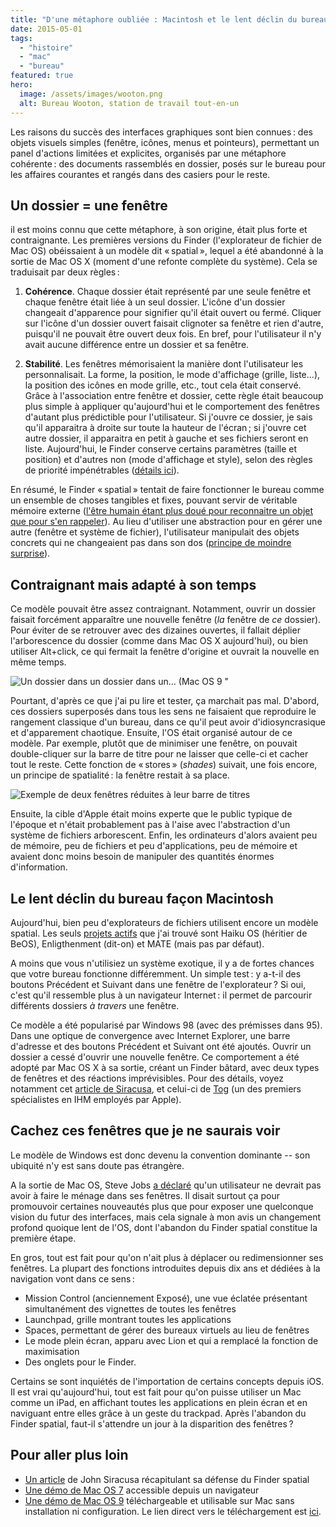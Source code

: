 ```yaml
---
title: "D'une métaphore oubliée : Macintosh et le lent déclin du bureau"
date: 2015-05-01
tags:
  - "histoire"
  - "mac"
  - "bureau"
featured: true
hero:
  image: /assets/images/wooton.png
  alt: Bureau Wooton, station de travail tout-en-un
---
```


Les raisons du succès des interfaces graphiques sont bien connues : des objets visuels simples (fenêtre, icônes, menus et pointeurs), permettant un panel d'actions limitées et explicites, organisés par une métaphore cohérente : des documents rassemblés en dossier, posés sur le bureau pour les affaires courantes et rangés dans des casiers pour le reste.

## Un dossier = une fenêtre

il est moins connu que cette métaphore, à son origine, était plus forte et contraignante. Les premières versions du Finder (l'explorateur de fichier de Mac OS) obéissaient à un modèle dit « spatial », lequel a été abandonné à la sortie de Mac OS X (moment d'une refonte complète du système). Cela se traduisait par deux règles :

1. **Cohérence**. Chaque dossier était représenté par une seule fenêtre et chaque fenêtre était liée à un seul dossier. L'icône d'un dossier changeait d'apparence pour signifier qu'il était ouvert ou fermé. Cliquer sur l'icône d'un dossier ouvert faisait clignoter sa fenêtre et rien d'autre, puisqu'il ne pouvait être ouvert deux fois. En bref, pour l'utilisateur il n'y avait aucune différence entre un dossier et sa fenêtre.

2. **Stabilité**. Les fenêtres mémorisaient la manière dont l'utilisateur les personnalisait. La forme, la position, le mode d'affichage (grille, liste...), la position des icônes en mode grille, etc., tout cela était conservé. Grâce à l'association entre fenêtre et dossier, cette règle était beaucoup plus simple à appliquer qu'aujourd'hui et le comportement des fenêtres d'autant plus prédictible pour l'utilisateur. Si j'ouvre ce dossier, je sais qu'il apparaitra à droite sur toute la hauteur de l'écran ; si j'ouvre cet autre dossier, il apparaitra en petit à gauche et ses fichiers seront en liste. Aujourd'hui, le Finder conserve certains paramètres (taille et position) et d'autres non (mode d'affichage et style), selon des règles de priorité impénétrables ([détails ici](http://hints.macworld.com/article.php?story=20030305025744788)).


En résumé, le Finder « spatial » tentait de faire fonctionner le bureau comme un ensemble de choses tangibles et fixes, pouvant servir de véritable mémoire externe ([l'être humain étant plus doué pour reconnaitre un objet que pour s'en rappeler](http://www.nngroup.com/articles/recognition-and-recall/)). Au lieu d'utiliser une abstraction pour en gérer une autre (fenêtre et système de fichier), l'utilisateur manipulait des objets concrets qui ne changeaient pas dans son dos ([principe de moindre surprise](http://en.wikipedia.org/wiki/Principle_of_least_astonishment)).

## Contraignant mais adapté à son temps

Ce modèle pouvait être assez contraignant. Notamment, ouvrir un dossier faisait forcément apparaître une nouvelle fenêtre (_la_ fenêtre de _ce_ dossier). Pour éviter de se retrouver avec des dizaines ouvertes, il fallait déplier l'arborescence du dossier (comme dans Mac OS X aujourd'hui), ou bien utiliser Alt+click, ce qui fermait la fenêtre d'origine et ouvrait la nouvelle en même temps.

![Un dossier dans un dossier dans un… (Mac OS 9 "](/assets/images/macOS9.png "Un dossier dans un dossier dans un… (Mac OS 9)")

Pourtant, d'après ce que j'ai pu lire et tester, ça marchait pas mal. D'abord, ces dossiers superposés dans tous les sens ne faisaient que reproduire le rangement classique d'un bureau, dans ce qu'il peut avoir d'idiosyncrasique et d'apparement chaotique. Ensuite, l'OS était organisé autour de ce modèle. Par exemple, plutôt que de minimiser une fenêtre, on pouvait double-cliquer sur la barre de titre pour ne laisser que celle-ci et cacher tout le reste. Cette fonction de « stores » (_shades_) suivait, une fois encore, un principe de spatialité : la fenêtre restait à sa place.

![Exemple de deux fenêtres réduites à leur barre de titres](/assets/images/MacOS9-shades.png " Exemple de deux fenêtres réduites à leur barre de titres")

Ensuite, la cible d'Apple était moins experte que le public typique de l'époque et n'était probablement pas à l'aise avec l'abstraction d'un système de fichiers arborescent. Enfin, les ordinateurs d'alors avaient peu de mémoire, peu de fichiers et peu d'applications, peu de mémoire et avaient donc moins besoin de manipuler des quantités énormes d'information.

## Le lent déclin du bureau façon Macintosh

Aujourd'hui, bien peu d'explorateurs de fichiers utilisent encore un modèle spatial. Les seuls [projets actifs](http://en.wikipedia.org/wiki/Spatial_file_manager#Examples) que j'ai trouvé sont Haiku OS (héritier de BeOS), Enligthenment (dit-on) et MATE (mais pas par défaut).

A moins que vous n'utilisiez un système exotique, il y a de fortes chances que votre bureau fonctionne différemment. Un simple test : y a-t-il des boutons Précédent et Suivant dans une fenêtre de l'explorateur ? Si oui, c'est qu'il ressemble plus à un navigateur Internet : il permet de parcourir différents dossiers _à travers_ une fenêtre.

Ce modèle a été popularisé par Windows 98 (avec des prémisses dans 95). Dans une optique de convergence avec Internet Explorer, une barre d'adresse et des boutons Précédent et Suivant ont été ajoutés. Ouvrir un dossier a cessé d'ouvrir une nouvelle fenêtre. Ce comportement a été adopté par Mac OS X à sa sortie, créant un Finder bâtard, avec deux types de fenêtres et des réactions imprévisibles. Pour des détails, voyez notamment cet [article de Siracusa](http://arstechnica.com/apple/2003/11/macosx-10-3/11/), et celui-ci de [Tog](http://www.asktog.com/columns/034OSX-FirstLook.html) (un des premiers spécialistes en IHM employés par Apple).

## Cachez ces fenêtres que je ne saurais voir

Le modèle de Windows est donc devenu la convention dominante -- son ubiquité n'y est sans doute pas étrangère.

A la sortie de Mac OS, Steve Jobs [a déclaré](http://www.zdnet.com/article/new-os-x-headlines-jobs-keynote/#!) qu'un utilisateur ne devrait pas avoir à faire le ménage dans ses fenêtres. Il disait surtout ça pour promouvoir certaines nouveautés plus que pour exposer une quelconque vision du futur des interfaces, mais cela signale à mon avis un changement profond quoique lent de l'OS, dont l'abandon du Finder spatial constitue la première étape.

En gros, tout est fait pour qu'on n'ait plus à déplacer ou redimensionner ses fenêtres. La plupart des fonctions introduites depuis dix ans et dédiées à la navigation vont dans ce sens :

- Mission Control (anciennement Exposé), une vue éclatée présentant simultanément des vignettes de toutes les fenêtres
- Launchpad, grille montrant toutes les applications
- Spaces, permettant de gérer des bureaux virtuels au lieu de fenêtres
- Le mode plein écran, apparu avec Lion et qui a remplacé la fonction de maximisation
- Des onglets pour le Finder.

Certains se sont inquiétés de l'importation de certains concepts depuis iOS. Il est vrai qu'aujourd'hui, tout est fait pour qu'on puisse utiliser un Mac comme un iPad, en affichant toutes les applications en plein écran et en naviguant entre elles grâce à un geste du trackpad. Après l'abandon du Finder spatial, faut-il s'attendre un jour à la disparition des fenêtres ?

## Pour aller plus loin

- [Un article](http://arstechnica.com/apple/2003/04/02/finder/) de John Siracusa récapitulant sa défense du Finder spatial
- [Une démo de Mac OS 7](https://jamesfriend.com.au/pce-js/) accessible depuis un navigateur
- [Une démo de Mac OS 9](http://www.macwindows.com/Emulator-for-Mac-OS-9-in-OS-X-updated-for-Mountain-Lion.html) téléchargeable et utilisable sur Mac sans installation ni configuration. Le lien direct vers le téléchargement est [ici](http://jon.brazoslink.net/jlg/COIV4.0.1+.zip).

